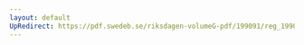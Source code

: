 ```yaml
---
layout: default
UpRedirect: https://pdf.swedeb.se/riksdagen-volumeG-pdf/199091/reg_199091/reg_199091_1050.pdf
---
```

